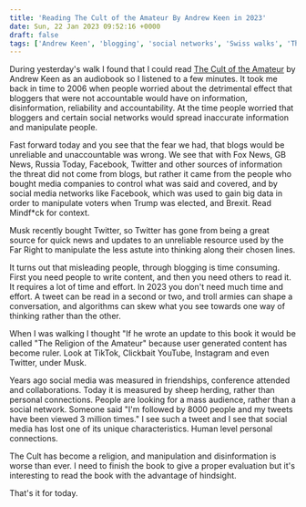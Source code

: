 ```yaml
---
title: 'Reading The Cult of the Amateur By Andrew Keen in 2023'
date: Sun, 22 Jan 2023 09:52:16 +0000
draft: false
tags: ['Andrew Keen', 'blogging', 'social networks', 'Swiss walks', 'The Cult of the Amateur']
---
```


During yesterday's walk I found that I could read [The Cult of the Amateur](https://www.goodreads.com/book/show/498285.The_Cult_of_the_Amateur) by Andrew Keen as an audiobook so I listened to a few minutes. It took me back in time to 2006 when people worried about the detrimental effect that bloggers that were not accountable would have on information, disinformation, reliability and accountability. At the time people worried that bloggers and certain social networks would spread inaccurate information and manipulate people.

Fast forward today and you see that the fear we had, that blogs would be unreliable and unaccountable was wrong. We see that with Fox News, GB News, Russia Today, Facebook, Twitter and other sources of information the threat did not come from blogs, but rather it came from the people who bought media companies to control what was said and covered, and by social media networks like Facebook, which was used to gain big data in order to manipulate voters when Trump was elected, and Brexit. Read Mindf\*ck for context.

Musk recently bought Twitter, so Twitter has gone from being a great source for quick news and updates to an unreliable resource used by the Far Right to manipulate the less astute into thinking along their chosen lines.

It turns out that misleading people, through blogging is time consuming. First you need people to write content, and then you need others to read it. It requires a lot of time and effort. In 2023 you don't need much time and effort. A tweet can be read in a second or two, and troll armies can shape a conversation, and algorithms can skew what you see towards one way of thinking rather than the other.

When I was walking I thought "If he wrote an update to this book it would be called "The Religion of the Amateur" because user generated content has become ruler. Look at TikTok, Clickbait YouTube, Instagram and even Twitter, under Musk.

Years ago social media was measured in friendships, conference attended and collaborations. Today it is measured by sheep herding, rather than personal connections. People are looking for a mass audience, rather than a social network. Someone said "I'm followed by 8000 people and my tweets have been viewed 3 million times." I see such a tweet and I see that social media has lost one of its unique characteristics. Human level personal connections.

The Cult has become a religion, and manipulation and disinformation is worse than ever. I need to finish the book to give a proper evaluation but it's interesting to read the book with the advantage of hindsight.

That's it for today.